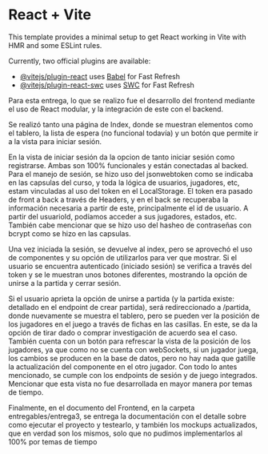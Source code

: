 # React + Vite

This template provides a minimal setup to get React working in Vite with HMR and some ESLint rules.

Currently, two official plugins are available:

- [@vitejs/plugin-react](https://github.com/vitejs/vite-plugin-react/blob/main/packages/plugin-react/README.md) uses [Babel](https://babeljs.io/) for Fast Refresh
- [@vitejs/plugin-react-swc](https://github.com/vitejs/vite-plugin-react-swc) uses [SWC](https://swc.rs/) for Fast Refresh


Para esta entrega, lo que se realizo fue el desarrollo del frontend mediante el uso de React modular, y la integración de este con el backend.  

Se realizó tanto una página de Index, donde se muestran elementos como el tablero, la lista de espera (no funcional todavía) y un botón que permite ir a la vista para iniciar sesión.  

En la vista de iniciar sesión da la opcion de tanto iniciar sesión como registrarse. Ambas son 100% funcionales y están conectadas al backed. Para el manejo de sesión, se hizo uso del jsonwebtoken como se indicaba en las capsulas del curso, y toda la lógica de usuarios, jugadores, etc, estam vinculadas al uso del token en el LocalStorage. El token era pasado de front a back a través de Headers, y en el back se recuperaba la información necesaria a partir de este, principalmente el id de usuario. A partir del usuarioId, podíamos acceder a sus jugadores, estados, etc. También cabe mencionar que se hizo uso del hasheo de contraseñas con bcrypt como se hizo en las capsulas. 

Una vez iniciada la sesión, se devuelve al index, pero se aprovechó el uso de componentes y su opción de utilizarlos para ver que mostrar. Si el usuario se encuentra autenticado (iniciado sesión) se verifica a través del token y se le muestran unos botones diferentes, mostrando la opción de unirse a la partida y cerrar sesión. 

Si el usuario aprieta la opción de unirse a partida (y la partida existe: detallado en el endpoint de crear partida), será redireccionado a /partida, donde nuevamente se muestra el tablero, pero se pueden ver la posición de los jugadores en el juego a través de fichas en las casillas. En este, se da la opción de tirar dado o comprar investigación de acuerdo sea el caso. También cuenta con un botón para refrescar la vista de la posición de los jugadores, ya que como no se cuenta con webSockets, si un jugador juega, los cambios se producen en la base de datos, pero no hay nada que gatille la actualización del componente en el otro jugador. Con todo lo antes mencionado, se cumple con los endpoints de sesión y de juego integrados. Mencionar que esta vista no fue desarrollada en mayor manera por temas de tiempo. 

Finalmente, en el documento del Frontend, en la carpeta entregables/entrega3, se entrega la documentación con el detalle sobre como ejecutar el proyecto y testearlo, y también los mockups actualizados, que en verdad son los mismos, solo que no pudimos implementarlos al 100% por temas de tiempo 